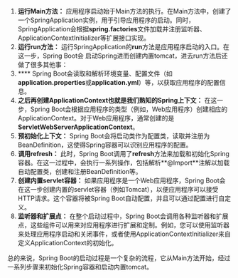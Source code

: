 1. **运行Main方法：** 应用程序启动始于Main方法的执行。在Main方法中，创建了一个SpringApplication实例，用于引导应用程序的启动。同时，SpringApplication会根据**spring.factories**文件加载并注册监听器、ApplicationContextInitializer等扩展接口实现。
2. **运行run方法：** 运行SpringApplication的**run**方法是应用程序启动的入口。在这一步，Spring Boot会 启动Spring进而创建内置tomcat，进去run方法后还做了很多其他事：
3. **** Spring Boot会读取和解析环境变量、配置文件（如**application.properties**或**application.yml**）等，以获取应用程序的配置信息。
4. **之后再创建ApplicationContext也就是我们熟知的Spring上下文：** 在这一步，Spring Boot会根据应用程序的类型（例如，Web应用程序）创建相应的ApplicationContext。对于Web应用程序，通常创建的是**ServletWebServerApplicationContext**。
5. **预初始化上下文：** Spring Boot会将启动类作为配置类，读取并注册为BeanDefinition，这使得Spring容器可以识别应用程序的配置。
6. **调用refresh：** 此时，Spring Boot调用了**refresh**方法来加载和初始化Spring容器。在这一过程中，会执行一系列操作，包括解析**@Import**注解以加载自动配置类，创建和注册BeanDefinition等。
7. **创建内置servlet容器：** 如果应用程序是一个Web应用程序，Spring Boot会在这一步创建内置的servlet容器（例如Tomcat），以便应用程序可以接受HTTP请求。这个容器将被Spring Boot自动配置，并且可以通过配置进行自定义。
8. **监听器和扩展点：** 在整个启动过程中，Spring Boot会调用各种监听器和扩展点，这些组件可以用来对应用程序进行扩展和定制。例如，您可以使用监听器来处理应用程序启动和关闭事件，或者使用ApplicationContextInitializer来自定义ApplicationContext的初始化。

总的来说，Spring Boot的启动过程是一个复杂的流程，它从Main方法开始，经过一系列步骤来初始化Spring容器和启动内置tomcat。


